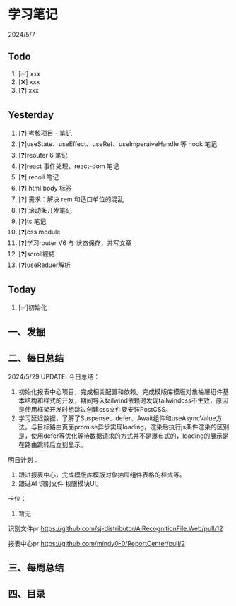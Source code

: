 # 学习笔记

2024/5/7

## Todo

1. [✅] xxx
2. [❌] xxx
3. [❓] xxx

## Yesterday

1. [❓] 考核项目 - 笔记
2. [❓]useState、useEffect、useRef、useImperaiveHandle 等 hook 笔记
3. [❓]reouter 6 笔记
4. [❓]react 事件处理、react-dom 笔记
5. [❓] recoil 笔记
6. [❓] html body 标签
7. [❓] 需求：解决 rem 和适口单位的混乱
8. [❓] 滚动条开发笔记
9. [❓]ts 笔记
10. [❓]css module
11. [❓]学习router V6 与 状态保存，并写文章
12. [❓]scroll總結
13. [❓]useReduer解析

## Today

1. [✅]初始化

## 一、发掘

## 二、每日总结

2024/5/29 UPDATE:
今日总结：

1. 初始化报表中心项目，完成相关配置和依赖。完成模版库模版对象抽屉组件基本结构和样式的开发，期间导入tailwind依赖时发现tailwindcss不生效，原因是使用框架开发时想跳过创建css文件要安装PostCSS。
1. 学习延迟数据，了解了Suspense、defer、Await组件和useAsyncValue方法。与目标路由页面promise异步实现loading，渲染后执行js条件渲染的区别是，使用defer等优化等待数据请求的方式并不是瀑布式的，loading的展示是在路由跳转后立刻显示。


明日计划：

1. 跟进报表中心，完成模版库模版对象抽屉组件表格的样式等。
1. 跟进AI 识别文件 权限模块UI。

卡位：

1.  暂无

识别文件pr https://github.com/sj-distributor/AiRecognitionFile.Web/pull/12

报表中心pr https://github.com/mindy0-0/ReportCenter/pull/2

## 三、每周总结



## 四、目录





